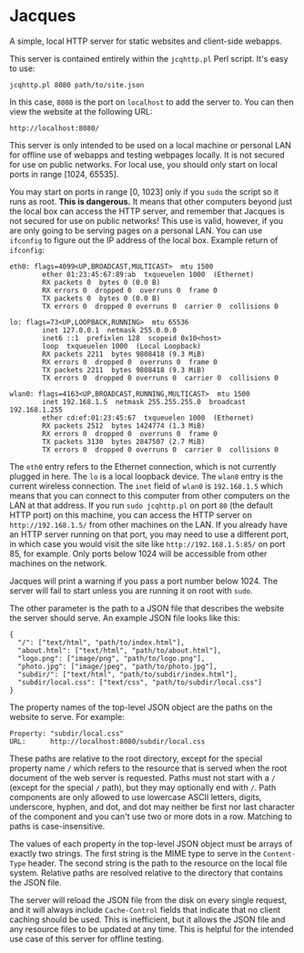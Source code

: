 # Jacques

A simple, local HTTP server for static websites and client-side webapps.

This server is contained entirely within the `jcqhttp.pl` Perl script.  It's easy to use:

    jcqhttp.pl 8080 path/to/site.json

In this case, `8080` is the port on `localhost` to add the server to.  You can then view the website at the following URL:

    http://localhost:8080/

This server is only intended to be used on a local machine or personal LAN for offline use of webapps and testing webpages locally.  It is not secured for use on public networks.  For local use, you should only start on local ports in range [1024, 65535].

You may start on ports in range [0, 1023] only if you `sudo` the script so it runs as root.  __This is dangerous.__  It means that other computers beyond just the local box can access the HTTP server, and remember that Jacques is not secured for use on public networks!  This use is valid, however, if you are only going to be serving pages on a personal LAN.  You can use `ifconfig` to figure out the IP address of the local box.  Example return of `ifconfig`:

    eth0: flags=4099<UP,BROADCAST,MULTICAST>  mtu 1500
            ether 01:23:45:67:89:ab  txqueuelen 1000  (Ethernet)
            RX packets 0  bytes 0 (0.0 B)
            RX errors 0  dropped 0  overruns 0  frame 0
            TX packets 0  bytes 0 (0.0 B)
            TX errors 0  dropped 0 overruns 0  carrier 0  collisions 0

    lo: flags=73<UP,LOOPBACK,RUNNING>  mtu 65536
            inet 127.0.0.1  netmask 255.0.0.0
            inet6 ::1  prefixlen 128  scopeid 0x10<host>
            loop  txqueuelen 1000  (Local Loopback)
            RX packets 2211  bytes 9808418 (9.3 MiB)
            RX errors 0  dropped 0  overruns 0  frame 0
            TX packets 2211  bytes 9808418 (9.3 MiB)
            TX errors 0  dropped 0 overruns 0  carrier 0  collisions 0

    wlan0: flags=4163<UP,BROADCAST,RUNNING,MULTICAST>  mtu 1500
            inet 192.168.1.5  netmask 255.255.255.0  broadcast 192.168.1.255
            ether cd:ef:01:23:45:67  txqueuelen 1000  (Ethernet)
            RX packets 2512  bytes 1424774 (1.3 MiB)
            RX errors 0  dropped 0  overruns 0  frame 0
            TX packets 3130  bytes 2847507 (2.7 MiB)
            TX errors 0  dropped 0 overruns 0  carrier 0  collisions 0

The `eth0` entry refers to the Ethernet connection, which is not currently plugged in here.  The `lo` is a local loopback device.  The `wlan0` entry is the current wireless connection.  The `inet` field of `wlan0` is `192.168.1.5` which means that you can connect to this computer from other computers on the LAN at that address.  If you run `sudo jcqhttp.pl` on port `80` (the default HTTP port) on this machine, you can access the HTTP server on `http://192.168.1.5/` from other machines on the LAN.  If you already have an HTTP server running on that port, you may need to use a different port, in which case you would visit the site like `http://192.168.1.5:85/` on port 85, for example.  Only ports below 1024 will be accessible from other machines on the network.

Jacques will print a warning if you pass a port number below 1024.  The server will fail to start unless you are running it on root with `sudo`.

The other parameter is the path to a JSON file that describes the website the server should serve.  An example JSON file looks like this:

    {
      "/": ["text/html", "path/to/index.html"],
      "about.html": ["text/html", "path/to/about.html"],
      "logo.png": ["image/png", "path/to/logo.png"],
      "photo.jpg": ["image/jpeg", "path/to/photo.jpg"],
      "subdir/": ["text/html", "path/to/subdir/index.html"],
      "subdir/local.css": ["text/css", "path/to/subdir/local.css"]
    }

The property names of the top-level JSON object are the paths on the website to serve.  For example:

    Property: "subdir/local.css"
    URL:      http://localhost:8080/subdir/local.css

These paths are relative to the root directory, except for the special property name `/` which refers to the resource that is served when the root document of the web server is requested.  Paths must not start with a `/` (except for the special `/` path), but they may optionally end with `/`.  Path components are only allowed to use lowercase ASCII letters, digits, underscore, hyphen, and dot, and dot may neither be first nor last character of the component and you can't use two or more dots in a row.  Matching to paths is case-insensitive.

The values of each property in the top-level JSON object must be arrays of exactly two strings.  The first string is the MIME type to serve in the `Content-Type` header.  The second string is the path to the resource on the local file system.  Relative paths are resolved relative to the directory that contains the JSON file.

The server will reload the JSON file from the disk on every single request, and it will always include `Cache-Control` fields that indicate that no client caching should be used.  This is inefficient, but it allows the JSON file and any resource files to be updated at any time.  This is helpful for the intended use case of this server for offline testing.
